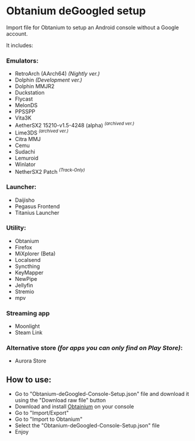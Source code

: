 # Obtanium deGoogled setup
Import file for Obtanium to setup an Android console without a Google account.

It includes:
### Emulators:
- RetroArch (AArch64) *(Nightly ver.)*
- Dolphin *(Development ver.)*
- Dolphin MMJR2
- Duckstation
- Flycast
- MelonDS
- PPSSPP
- Vita3K
- AetherSX2 15210-v1.5-4248 (alpha) <sup>*(archived ver.)*</sup>
- Lime3DS <sup>*(archived ver.)*</sup>
- Citra MMJ
- Cemu
- Sudachi
- Lemuroid
- Winlator
- NetherSX2 Patch <sup>*(Track-Only)*</sup>
### Launcher:
- Daijisho
- Pegasus Frontend
- Titanius Launcher
### Utility:
- Obtanium
- Firefox
- MiXplorer (Beta)
- Localsend
- Syncthing
- KeyMapper
- NewPipe
- Jellyfin
- Stremio
- mpv
### Streaming app
- Moonlight
- Steam Link
### Alternative store *(for apps you can only find on Play Store)*:
- Aurora Store

## How to use:
- Go to "Obtanium-deGoogled-Console-Setup.json" file and download it using the "Download raw file" button
- Download and install [Obtainium](https://github.com/ImranR98/Obtainium) on your console
- Go to "Import/Export"
- Go to "Import to Obtanium"
- Select the "Obtanium-deGoogled-Console-Setup.json" file
- Enjoy
